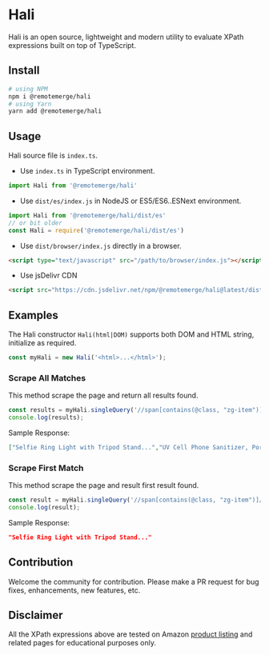 # Hali
Hali is an open source, lightweight and modern utility to evaluate XPath expressions built on top of TypeScript.

## Install
```bash
# using NPM
npm i @remotemerge/hali
# using Yarn
yarn add @remotemerge/hali
```

## Usage
Hali source file is `index.ts`. 
* Use `index.ts` in TypeScript environment.
```typescript
import Hali from '@remotemerge/hali'
```

* Use `dist/es/index.js` in NodeJS or ES5/ES6..ESNext environment.
```javascript
import Hali from '@remotemerge/hali/dist/es'
// or bit older
const Hali = require('@remotemerge/hali/dist/es')
```

* Use `dist/browser/index.js` directly in a browser.
```html
<script type="text/javascript" src="/path/to/browser/index.js"></script>
```

* Use jsDelivr CDN
```html
<script src="https://cdn.jsdelivr.net/npm/@remotemerge/hali@latest/dist/browser/index.min.js"></script>
```

## Examples
The Hali constructor `Hali(html|DOM)` supports both DOM and HTML string, initialize as required.
```javascript
const myHali = new Hali('<html>...</html>');
```

### Scrape All Matches
This method scrape the page and return all results found.
```javascript
const results = myHali.singleQuery('//span[contains(@class, "zg-item")]/a/div');
console.log(results);
```
Sample Response:
```json
["Selfie Ring Light with Tripod Stand...","UV Cell Phone Sanitizer, Portable UV Light Cell...",...]
```

### Scrape First Match
This method scrape the page and result first result found.
```javascript
const result = myHali.singleQuery('//span[contains(@class, "zg-item")]/a/div', {queryFirst: true});
console.log(result);
```
Sample Response:
```json
"Selfie Ring Light with Tripod Stand..."
```

## Contribution
Welcome the community for contribution. Please make a PR request for bug fixes, enhancements, new features, etc.

## Disclaimer
All the XPath expressions above are tested on Amazon [product listing] and related pages for educational purposes only.

[product listing]: https://www.amazon.com/gp/new-releases/wireless
